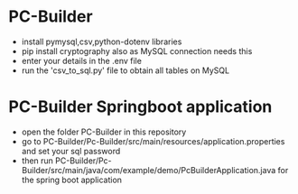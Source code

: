 # PC-Builder

- install pymysql,csv,python-dotenv libraries
- pip install cryptography also as MySQL connection needs this
- enter your details in the .env file
- run the 'csv_to_sql.py' file to obtain all tables on MySQL

# PC-Builder Springboot application
- open the folder PC-Builder in this repository
- go to PC-Builder/Pc-Builder/src/main/resources/application.properties and set your sql password
- then run PC-Builder/Pc-Builder/src/main/java/com/example/demo/PcBuilderApplication.java for the spring boot application
